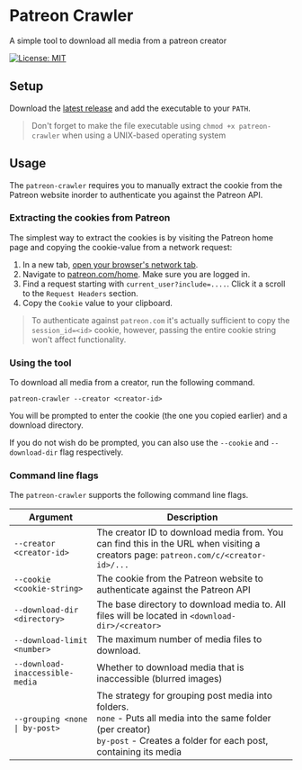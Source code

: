 # Patreon Crawler
A simple tool to download all media from a patreon creator

[![License: MIT](https://img.shields.io/badge/License-MIT-yellow.svg)](https://opensource.org/licenses/MIT)
<br>

## Setup
Download the [latest release](https://github.com/MatthiasHarzer/patreon-crawler/releases) and add the executable to your `PATH`.

> Don't forget to make the file executable using `chmod +x patreon-crawler` when using a UNIX-based operating system

## Usage

The `patreon-crawler` requires you to manually extract the cookie from the Patreon website inorder to authenticate you against the Patreon API. 

### Extracting the cookies from Patreon
The simplest way to extract the cookies is by visiting the Patreon home page and copying the cookie-value from a network request:

1. In a new tab, [open your browser's network tab](https://superuser.com/questions/1625410/is-there-a-shortcut-for-opening-the-dev-tools-network-tab-in-chrome).
2. Navigate to [patreon.com/home](https://www.patreon.com/home). Make sure you are logged in.
3. Find a request starting with `current_user?include=....`. Click it a scroll to the `Request Headers` section.
4. Copy the `Cookie` value to your clipboard.

> To authenticate against `patreon.com` it's actually sufficient to copy the `session_id=<id>` cookie, however, passing the entire cookie string won't affect functionality.

### Using the tool

To download all media from a creator, run the following command.

```shell
patreon-crawler --creator <creator-id>
```

You will be prompted to enter the cookie (the one you copied earlier) and a download directory. 

If you do not wish do be prompted, you can also use the `--cookie` and `--download-dir` flag respectively.

### Command line flags

The `patreon-crawler` supports the following command line flags.

| Argument                        | Description                                                                                                                                                                           |
|---------------------------------|---------------------------------------------------------------------------------------------------------------------------------------------------------------------------------------|
| `--creator <creator-id>`        | The creator ID to download media from. You can find this in the URL when visiting a creators page: `patreon.com/c/<creator-id>/...`                                                   |
| `--cookie <cookie-string>`      | The cookie from the Patreon website to authenticate against the Patreon API                                                                                                           |
| `--download-dir <directory>`    | The base directory to download media to. All files will be located in `<download-dir>/<creator>`                                                                                      |
| `--download-limit <number>`     | The maximum number of media files to download.                                                                                                                                        |
| `--download-inaccessible-media` | Whether to download media that is inaccessible (blurred images)                                                                                                                       |
| `--grouping <none \| by-post>`  | The strategy for grouping post media into folders. <br>`none` - Puts all media into the same folder (per creator)<br>`by-post` - Creates a folder for each post, containing its media |

